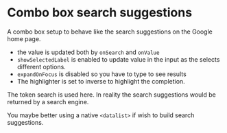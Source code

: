 # Combo box search suggestions

A combo box setup to behave like the search suggestions on the Google home page.

- the value is updated both by `onSearch` and `onValue`
- `showSelectedLabel` is enabled to update value in the input as the selects different options.
- `expandOnFocus` is disabled so you have to type to see results
- The highlighter is set to inverse to highlight the completion.

The token search is used here. In reality the search suggestions would be returned by a search engine.

You maybe better using a native `<datalist>` if wish to build search suggestions.
